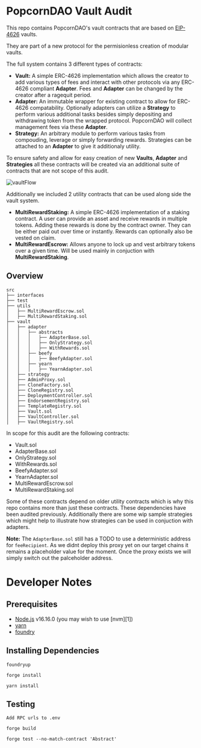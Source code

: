 # PopcornDAO Vault Audit

This repo contains PopcornDAO's vault contracts that are based on [EIP-4626](https://eips.ethereum.org/EIPS/eip-4626) vaults.

They are part of a new protocol for the permisionless creation of modular vaults.

The full system contains 3 different types of contracts:

-   **Vault:** A simple ERC-4626 implementation which allows the creator to add various types of fees and interact with other protocols via any ERC-4626 compliant **Adapter**. Fees and **Adapter** can be changed by the creator after a ragequit period.
-   **Adapter:** An immutable wrapper for existing contract to allow for ERC-4626 compatability. Optionally adapters can utilize a **Strategy** to perform various additional tasks besides simply depositing and withdrawing token from the wrapped protocol. PopcornDAO will collect management fees via these **Adapter**.
-   **Strategy:** An arbitrary module to perform various tasks from compouding, leverage or simply forwarding rewards. Strategies can be attached to an **Adapter** to give it additionaly utility.

To ensure safety and allow for easy creation of new **Vaults**, **Adapter** and **Strategies** all these contracts will be created via an additional suite of contracts that are not scope of this audit.


![vaultFlow](./vaultFlow.PNG)


Additionally we included 2 utility contracts that can be used along side the vault system.
-   **MultiRewardStaking:** A simple ERC-4626 implementation of a staking contract. A user can provide an asset and receive rewards in multiple tokens. Adding these rewards is done by the contract owner. They can be either paid out over time or instantly. Rewards can optionally also be vested on claim.
-   **MultiRewardEscrow:** Allows anyone to lock up and vest arbitrary tokens over a given time. Will be used mainly in conjuction with **MultiRewardStaking**.

## Overview
```
src
├── interfaces
├── test
├── utils
│   ├── MultiRewardEscrow.sol
│   ├── MultiRewardStaking.sol
├── vault
│   ├── adapter
│   │   ├── abstracts
│   │   │   ├── AdapterBase.sol
│   │   │   ├── OnlyStrategy.sol
│   │   │   ├── WithRewards.sol
│   │   ├── beefy
│   │   │   ├── BeefyAdapter.sol
│   │   ├── yearn
│   │   │   ├── YearnAdapter.sol
│   ├── strategy
│   ├── AdminProxy.sol
│   ├── CloneFactory.sol
│   ├── CloneRegistry.sol
│   ├── DeploymentController.sol
│   ├── EndorsementRegistry.sol
│   ├── TemplateRegistry.sol
│   ├── Vault.sol
│   ├── VaultController.sol
│   ├── VaultRegistry.sol
```

In scope for this audit are the following contracts:
- Vault.sol
- AdapterBase.sol
- OnlyStrategy.sol
- WithRewards.sol
- BeefyAdapter.sol
- YearnAdapter.sol
- MultiRewardEscrow.sol
- MultiRewardStaking.sol

Some of these contracts depend on older utility contracts which is why this repo contains more than just these contracts. These dependencies have been audited previously.
Additionally there are some wip sample strategies which might help to illustrate how strategies can be used in conjuction with adapters.

**Note:** The `AdapterBase.sol` still has a TODO to use a deterministic address for `feeRecipient`. As we didnt deploy this proxy yet on our target chains it remains a placeholder value for the moment. Once the proxy exists we will simply switch out the palceholder address.

# Developer Notes

## Prerequisites

-   [Node.js](https://nodejs.org/en/) v16.16.0 (you may wish to use [nvm][1])
-   [yarn](https://yarnpkg.com/)
-   [foundry](https://github.com/foundry-rs/foundry)

## Installing Dependencies
```
foundryup

forge install

yarn install
```

## Testing

```
Add RPC urls to .env

forge build

forge test --no-match-contract 'Abstract'
```